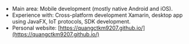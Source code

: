 * Main area: Mobile development (mostly native Android and iOS).
* Experience with: Cross-platform development Xamarin, desktop app using JavaFX, IoT protocols, SDK development.
* Personal website: [https://quangctkm9207.github.io/](https://quangctkm9207.github.io/)
